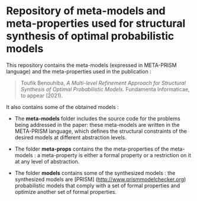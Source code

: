 # Repository of meta-models and meta-properties used for structural synthesis of optimal probabilistic models
This repository contains the meta-models (expressed in META-PRISM language) and the meta-properties used in the publication : 

> Toufik Benouhiba, *A Multi-level Refinement Approach for Structural Synthesis of Optimal Probabilistic Models*. Fundamenta Informaticae, to appear (2021).

It also contains some of the obtained models :
- The **meta-models** folder includes the source code for the problems being addressed in the paper: these meta-models are written in the META-PRISM language, which defines the structural constraints of the desired models at different abstraction levels. 

- The folder **meta-props** contains the the meta-properties of the meta-models : a meta-property is either a formal property or a restriction on it at any level of abstraction. 

- The folder **models** contains some of the synthesized models : the synthesized models are [PRISM] (http://www.prismmodelchecker.org) probabilistic models that comply with a set of formal properties and optimize another set of formal properties.

